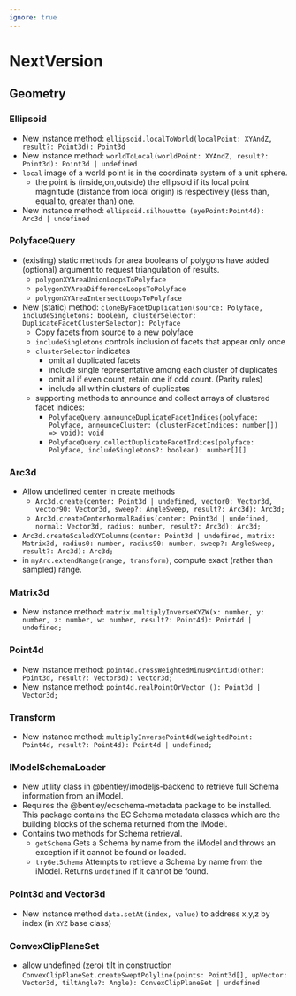 ```yaml
---
ignore: true
---
```

# NextVersion

## Geometry

### Ellipsoid
 * New instance method:   `ellipsoid.localToWorld(localPoint: XYAndZ, result?: Point3d): Point3d`
 * New instance method:   `worldToLocal(worldPoint: XYAndZ, result?: Point3d): Point3d | undefined`
 * `local` image of a world point is in the coordinate system of a unit sphere.
   * the point is (inside,on,outside) the ellipsoid if its local point magnitude (distance from local origin) is respectively (less than, equal to, greater than) one.
* New instance method:  `ellipsoid.silhouette (eyePoint:Point4d): Arc3d | undefined`

### PolyfaceQuery
  * (existing) static methods for area booleans of polygons have added (optional) argument to request triangulation of results.
    * `polygonXYAreaUnionLoopsToPolyface`
    * `polygonXYAreaDifferenceLoopsToPolyface`
    * `polygonXYAreaIntersectLoopsToPolyface`
  * New (static) method:  `cloneByFacetDuplication(source: Polyface, includeSingletons: boolean, clusterSelector: DuplicateFacetClusterSelector): Polyface`
    * Copy facets from source to a new polyface
    * `includeSingletons` controls inclusion of facets that appear only once
    * `clusterSelector` indicates
      * omit all duplicated facets
      * include single representative among each cluster of duplicates
      * omit all if even count, retain one if odd count. (Parity rules)
      * include all within clusters of duplicates
    * supporting methods to announce and collect arrays of clustered facet indices:
      * `PolyfaceQuery.announceDuplicateFacetIndices(polyface: Polyface, announceCluster: (clusterFacetIndices: number[]) => void): void`
      * `PolyfaceQuery.collectDuplicateFacetIndices(polyface: Polyface, includeSingletons?: boolean): number[][]`

  ### Arc3d
   * Allow undefined center in create methods
     * `Arc3d.create(center: Point3d | undefined, vector0: Vector3d, vector90: Vector3d, sweep?: AngleSweep, result?: Arc3d): Arc3d;`
     * `Arc3d.createCenterNormalRadius(center: Point3d | undefined, normal: Vector3d, radius: number, result?: Arc3d): Arc3d;`
   * `Arc3d.createScaledXYColumns(center: Point3d | undefined, matrix: Matrix3d, radius0: number, radius90: number, sweep?: AngleSweep, result?: Arc3d): Arc3d;`
   * in `myArc.extendRange(range, transform)`, compute exact (rather than sampled) range.

### Matrix3d
  * New instance method: `matrix.multiplyInverseXYZW(x: number, y: number, z: number, w: number, result?: Point4d): Point4d | undefined;`

### Point4d
   * New instance method: `point4d.crossWeightedMinusPoint3d(other: Point3d, result?: Vector3d): Vector3d;`
   * New instance method: `point4d.realPointOrVector (): Point3d | Vector3d;`

### Transform
   * New instance method:   `multiplyInversePoint4d(weightedPoint: Point4d, result?: Point4d): Point4d | undefined;`

### IModelSchemaLoader
  * New utility class in @bentley/imodeljs-backend to retrieve full Schema information from an iModel.
  * Requires the @bentley/ecschema-metadata package to be installed.  This package contains the EC Schema metadata classes which are the building blocks of the schema returned from the iModel.
  * Contains two methods for Schema retrieval.
    * `getSchema` Gets a Schema by name from the iModel and throws an exception if it cannot be found or loaded.
    * `tryGetSchema` Attempts to retrieve a Schema by name from the iModel.  Returns `undefined` if it cannot be found.

### Point3d and Vector3d
  * New instance method `data.setAt(index, value)` to address x,y,z by index (in `XYZ` base class)

### ConvexClipPlaneSet
  * allow undefined (zero) tilt in construction `ConvexClipPlaneSet.createSweptPolyline(points: Point3d[], upVector: Vector3d, tiltAngle?: Angle): ConvexClipPlaneSet | undefined`
